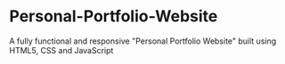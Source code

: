 # Personal-Portfolio-Website
A fully functional and responsive "Personal Portfolio Website" built using HTML5, CSS and JavaScript
